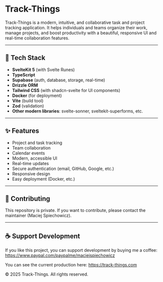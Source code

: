 # Track-Things

Track-Things is a modern, intuitive, and collaborative task and project tracking application. It helps individuals and teams organize their work, manage projects, and boost productivity with a beautiful, responsive UI and real-time collaboration features.

---

## 🚀 Tech Stack

- **SvelteKit 5** (with Svelte Runes)
- **TypeScript**
- **Supabase** (auth, database, storage, real-time)
- **Drizzle ORM**
- **Tailwind CSS** (with shadcn-svelte for UI components)
- **Docker** (for deployment)
- **Vite** (build tool)
- **Zod** (validation)
- **Other modern libraries**: svelte-sonner, sveltekit-superforms, etc.

---

## ✨ Features

- Project and task tracking
- Team collaboration
- Calendar events
- Modern, accessible UI
- Real-time updates
- Secure authentication (email, GitHub, Google, etc.)
- Responsive design
- Easy deployment (Docker, etc.)

---


## 🤝 Contributing

This repository is private. If you want to contribute, please contact the maintainer (Maciej Spiechowicz).

---

## ☕ Support Development

If you like this project, you can support development by buying me a coffee:
https://www.paypal.com/paypalme/maciejspiechowicz

You can see the current production here: https://track-things.com

© 2025 Track-Things. All rights reserved.
